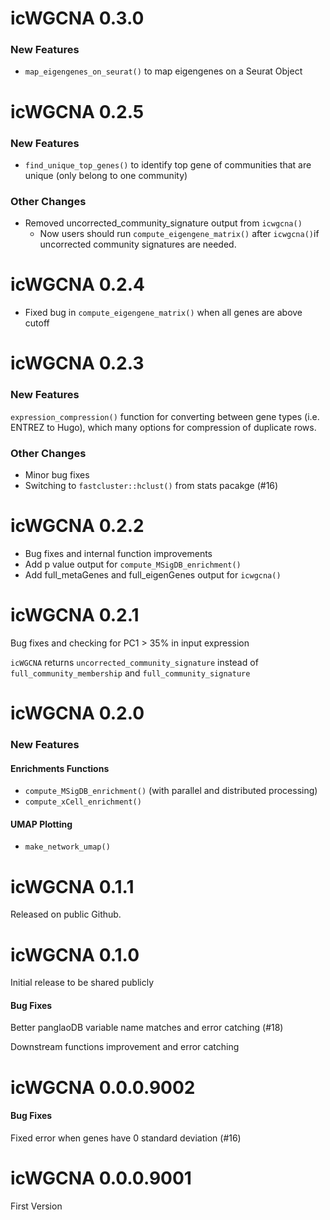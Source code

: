 # icWGCNA 0.3.0

### New Features

- `map_eigengenes_on_seurat()` to map eigengenes on a Seurat Object

# icWGCNA 0.2.5

### New Features

- `find_unique_top_genes()` to identify top gene of communities that are unique 
(only belong to one community)

### Other Changes

- Removed uncorrected_community_signature output from `icwgcna()`
    - Now users should run `compute_eigengene_matrix()` after 
    `icwgcna()`if uncorrected community signatures are needed.

# icWGCNA 0.2.4

- Fixed bug in `compute_eigengene_matrix()` when all genes are above cutoff

# icWGCNA 0.2.3

### New Features

`expression_compression()` function for converting between gene types (i.e. ENTREZ to
Hugo), which many options for compression of duplicate rows.

### Other Changes

- Minor bug fixes
- Switching to  `fastcluster::hclust()` from stats pacakge (#16)

# icWGCNA 0.2.2

- Bug fixes and internal function improvements
- Add p value output for `compute_MSigDB_enrichment()`
- Add full_metaGenes and full_eigenGenes output for `icwgcna()`

# icWGCNA 0.2.1

Bug fixes and checking for PC1 > 35% in input expression

`icWGCNA` returns `uncorrected_community_signature` instead of 
`full_community_membership` and `full_community_signature`

# icWGCNA 0.2.0

### New Features

#### Enrichments Functions
- `compute_MSigDB_enrichment()` (with parallel and distributed processing)
- `compute_xCell_enrichment()`

#### UMAP Plotting
- `make_network_umap()`

# icWGCNA 0.1.1

Released on public Github. 

# icWGCNA 0.1.0

Initial release to be shared publicly

#### Bug Fixes

Better panglaoDB variable name matches and error catching (#18)

Downstream functions improvement and error catching

# icWGCNA 0.0.0.9002

#### Bug Fixes

Fixed error when genes have 0 standard deviation (#16)


# icWGCNA 0.0.0.9001

First Version

